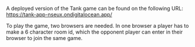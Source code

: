 A deployed version of the Tank game can be found on the following URL:
https://tank-app-nseux.ondigitalocean.app/

To play the game, two browsers are needed.
In one browser a player has to make a 6 character room id, which the opponent player can enter in their browser to join the same game. 
